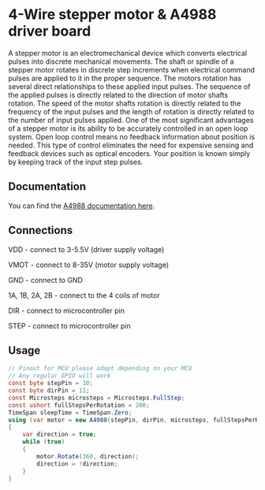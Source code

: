# 4-Wire stepper motor & A4988 driver board

A stepper motor is an electromechanical device which converts electrical pulses into discrete mechanical movements. The shaft or spindle of a stepper motor rotates in discrete step increments when electrical command pulses are applied to it in the proper sequence. The motors rotation has several direct relationships to these applied input pulses. The sequence of the applied pulses is directly related to the direction of motor shafts rotation. The speed of the motor shafts rotation is directly related to the frequency of the input pulses and the length of rotation is directly related to the number of input pulses applied. One of the most significant advantages of a stepper motor is its ability to be accurately controlled in an open loop system. Open loop control means no feedback information about position is needed. This type of control eliminates the need for expensive sensing and feedback devices such as optical encoders. Your position is known simply by keeping track of the input step pulses.

## Documentation

You can find the [A4988 documentation here](https://www.pololu.com/file/0J450/a4988_DMOS_microstepping_driver_with_translator.pdf).

## Connections

VDD - connect to 3-5.5V (driver supply voltage)

VMOT - connect to 8-35V (motor supply voltage)

GND - connect to GND

1A, 1B, 2A, 2B - connect to the 4 coils of motor

DIR - connect to microcontroller pin

STEP - connect to microcontroller pin

## Usage

```csharp
// Pinout for MCU please adapt depending on your MCU
// Any regular GPIO will work
const byte stepPin = 10;
const byte dirPin = 11;
const Microsteps microsteps = Microsteps.FullStep;
const ushort fullStepsPerRotation = 200;
TimeSpan sleepTime = TimeSpan.Zero;
using (var motor = new A4988(stepPin, dirPin, microsteps, fullStepsPerRotation, sleepTime))
{
    var direction = true;
    while (true)
    {
        motor.Rotate(360, direction);
        direction = !direction;
    }
}
```